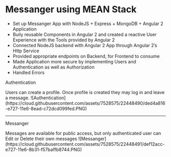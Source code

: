 # Messanger using MEAN Stack

<ul>
<li>Set up Messanger App with NodeJS + Express + MongoDB + Angular 2 Application</li>
<li>Buily reusable Components in Angular 2 and created a reactive User Experience with the Tools provided by Angular 2</li>
<li>Connected NodeJS backend with Angular 2 App through Angular 2’s Http Service</li>
<li>Provided appropriate endpoints on Backend, for Frontend to consume</li>
<li>Made Application more secure by implementing Users and Authentication as well as Authorization</li>
<li>Handled Errors</li>
</ul>

<p>Authentication</p>
<span>Users can create a profile. Once profile is created they may log in and leave a message.</span>
![Authentication](https://cloud.githubusercontent.com/assets/7528575/22448490/ded4a816-e727-11e6-8ead-c72dcd099fed.PNG)
<hr>
<p>Messanger</p>
<span>Messages are available for public access, but only authenticated user can Edit or Delete their own messages</span>
![Messanger](https://cloud.githubusercontent.com/assets/7528575/22448491/def12acc-e727-11e6-8b31-f57baffb8744.PNG)
